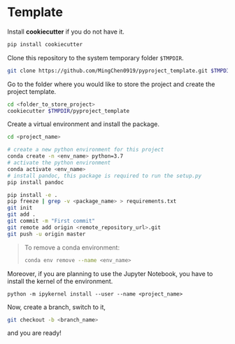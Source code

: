# Template

Install **cookiecutter** if you do not have it.

```bash
pip install cookiecutter
```

Clone this repository to the system temporary folder `$TMPDIR`.

```bash
git clone https://github.com/MingChen0919/pyproject_template.git $TMPDIR/pyproject_template
```


Go to the folder where you would like to store the project and create the project template.

```bash
cd <folder_to_store_project>
cookiecutter $TMPDIR/pyproject_template
```

Create a virtual environment and install the package.

```bash
cd <project_name>

# create a new python environment for this project
conda create -n <env_name> python=3.7
# activate the python environment
conda activate <env_name>
# install pandoc, this package is required to run the setup.py
pip install pandoc

pip install -e .
pip freeze | grep -v <package_name> > requirements.txt
git init
git add .
git commit -m "First commit"
git remote add origin <remote_repository_url>.git
git push -u origin master
```


> To remove a conda environment:
> ```bash
> conda env remove --name <env_name>
> ```


Moreover, if you are planning to use the Jupyter Notebook, you have to install the kernel of the environment.

``
python -m ipykernel install --user --name <project_name>
``

Now, create a branch, switch to it,

```bash
git checkout -b <branch_name>
```

and you are ready! 
